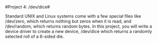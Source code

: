 #Project 4: /dev/dice#

Standard UNIX and Linux systems come with a few special files like /dev/zero, which returns nothing but zeros when it is read, and /dev/random, which returns random bytes. In this project, you will write a device driver to create a new device, /dev/dice which returns a randomly selected roll of a 6-sided die.
